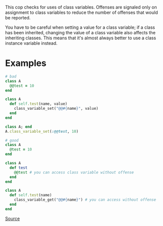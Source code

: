 
This cop checks for uses of class variables. Offenses
are signaled only on assignment to class variables to
reduce the number of offenses that would be reported.

You have to be careful when setting a value for a class
variable; if a class has been inherited, changing the
value of a class variable also affects the inheriting
classes. This means that it's almost always better to
use a class instance variable instead.

# Examples

```ruby
# bad
class A
  @@test = 10
end

class A
  def self.test(name, value)
    class_variable_set("@@#{name}", value)
  end
end

class A; end
A.class_variable_set(:@@test, 10)

# good
class A
  @test = 10
end

class A
  def test
    @@test # you can access class variable without offense
  end
end

class A
  def self.test(name)
    class_variable_get("@@#{name}") # you can access without offense
  end
end
```

[Source](http://www.rubydoc.info/gems/rubocop/RuboCop/Cop/Style/ClassVars)